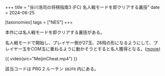 +++
title = "谷川浩司の将棋指南3 (FC) 名人戦モードを即クリアする裏技"
date = 2024-06-25

[taxonomies]
tags = ["NES"]
+++

本作には名人戦モードを即クリアする裏技がある。

名人戦モードで開始し、プレイヤー側が27玉、28飛の形になるようにして、プレイヤー玉をCOM玉に重ねるように動かそうとすると名人獲得となる。([movie](MeijinCheat.fm2))

{{ video(src="MeijinCheat.mp4") }}

該当コードは PRG 2 ルーチン `$82F0` 内にある。
